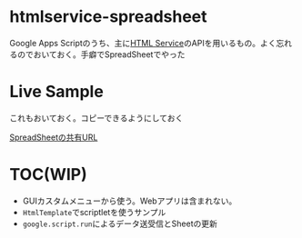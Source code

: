 # htmlservice-spreadsheet
Google Apps Scriptのうち、主に[HTML Service](https://developers.google.com/apps-script/reference/html?hl=en)のAPIを用いるもの。よく忘れるのでおいておく。手癖でSpreadSheetでやった

# Live Sample
これもおいておく。コピーできるようにしておく

[SpreadSheetの共有URL](https://docs.google.com/spreadsheets/d/1vC-9rMg6YJMziMn1D0Yf1x2bMBMspmTIeahTerIg7fI/edit?usp=sharing)

# TOC(WIP)
- GUIカスタムメニューから使う。Webアプリは含まれない。
- `HtmlTemplate`でscriptletを使うサンプル
- `google.script.run`によるデータ送受信とSheetの更新
